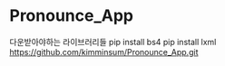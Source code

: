 # Pronounce_App
다운받아야하는 라이브러리들
pip install bs4
pip install lxml
https://github.com/kimminsum/Pronounce_App.git